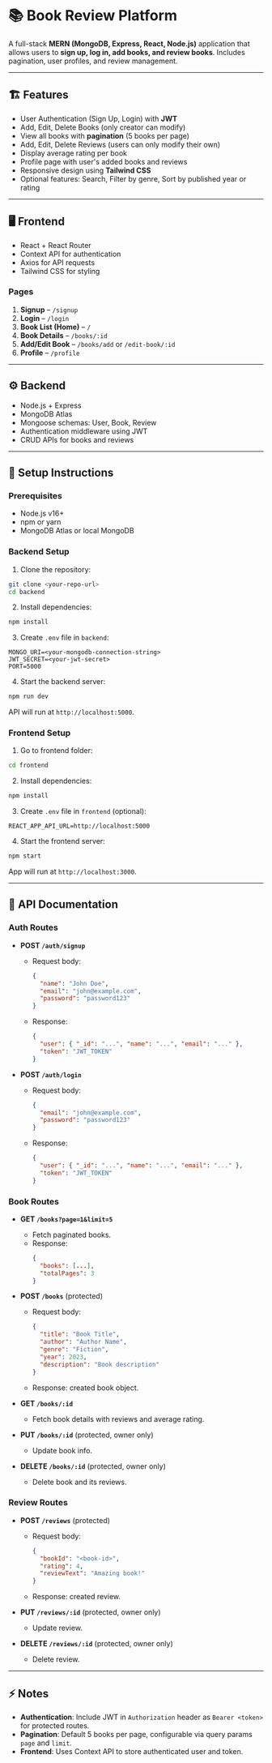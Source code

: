 # 📚 Book Review Platform

A full-stack **MERN (MongoDB, Express, React, Node.js)** application that allows users to **sign up, log in, add books, and review books**. Includes pagination, user profiles, and review management.

---

## 🏗️ Features

- User Authentication (Sign Up, Login) with **JWT**
- Add, Edit, Delete Books (only creator can modify)
- View all books with **pagination** (5 books per page)
- Add, Edit, Delete Reviews (users can only modify their own)
- Display average rating per book
- Profile page with user's added books and reviews
- Responsive design using **Tailwind CSS**
- Optional features: Search, Filter by genre, Sort by published year or rating

---

## 🖥️ Frontend

- React + React Router
- Context API for authentication
- Axios for API requests
- Tailwind CSS for styling

### Pages

1. **Signup** – `/signup`
2. **Login** – `/login`
3. **Book List (Home)** – `/`
4. **Book Details** – `/books/:id`
5. **Add/Edit Book** – `/books/add` or `/edit-book/:id`
6. **Profile** – `/profile`

---

## ⚙️ Backend

- Node.js + Express
- MongoDB Atlas
- Mongoose schemas: User, Book, Review
- Authentication middleware using JWT
- CRUD APIs for books and reviews

---

## 📝 Setup Instructions

### Prerequisites

- Node.js v16+
- npm or yarn
- MongoDB Atlas or local MongoDB

### Backend Setup

1. Clone the repository:
```bash
git clone <your-repo-url>
cd backend
```

2. Install dependencies:
```bash
npm install
```

3. Create `.env` file in `backend`:
```
MONGO_URI=<your-mongodb-connection-string>
JWT_SECRET=<your-jwt-secret>
PORT=5000
```

4. Start the backend server:
```bash
npm run dev
```
API will run at `http://localhost:5000`.

### Frontend Setup

1. Go to frontend folder:
```bash
cd frontend
```

2. Install dependencies:
```bash
npm install
```

3. Create `.env` file in `frontend` (optional):
```
REACT_APP_API_URL=http://localhost:5000
```

4. Start the frontend server:
```bash
npm start
```
App will run at `http://localhost:3000`.

---

## 📡 API Documentation

### Auth Routes

- **POST `/auth/signup`**
  - Request body:
    ```json
    {
      "name": "John Doe",
      "email": "john@example.com",
      "password": "password123"
    }
    ```
  - Response:
    ```json
    {
      "user": { "_id": "...", "name": "...", "email": "..." },
      "token": "JWT_TOKEN"
    }
    ```

- **POST `/auth/login`**
  - Request body:
    ```json
    {
      "email": "john@example.com",
      "password": "password123"
    }
    ```
  - Response:
    ```json
    {
      "user": { "_id": "...", "name": "...", "email": "..." },
      "token": "JWT_TOKEN"
    }
    ```

### Book Routes

- **GET `/books?page=1&limit=5`**
  - Fetch paginated books.
  - Response:
    ```json
    {
      "books": [...],
      "totalPages": 3
    }
    ```

- **POST `/books`** (protected)
  - Request body:
    ```json
    {
      "title": "Book Title",
      "author": "Author Name",
      "genre": "Fiction",
      "year": 2023,
      "description": "Book description"
    }
    ```
  - Response: created book object.

- **GET `/books/:id`**
  - Fetch book details with reviews and average rating.

- **PUT `/books/:id`** (protected, owner only)
  - Update book info.

- **DELETE `/books/:id`** (protected, owner only)
  - Delete book and its reviews.

### Review Routes

- **POST `/reviews`** (protected)
  - Request body:
    ```json
    {
      "bookId": "<book-id>",
      "rating": 4,
      "reviewText": "Amazing book!"
    }
    ```
  - Response: created review.

- **PUT `/reviews/:id`** (protected, owner only)
  - Update review.

- **DELETE `/reviews/:id`** (protected, owner only)
  - Delete review.

---

## ⚡ Notes

- **Authentication**: Include JWT in `Authorization` header as `Bearer <token>` for protected routes.
- **Pagination**: Default 5 books per page, configurable via query params `page` and `limit`.
- **Frontend**: Uses Context API to store authenticated user and token.

